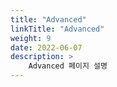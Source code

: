 ```yaml
---
title: "Advanced"
linkTitle: "Advanced"
weight: 9
date: 2022-06-07
description: >
    Advanced 페이지 설명
---
```

